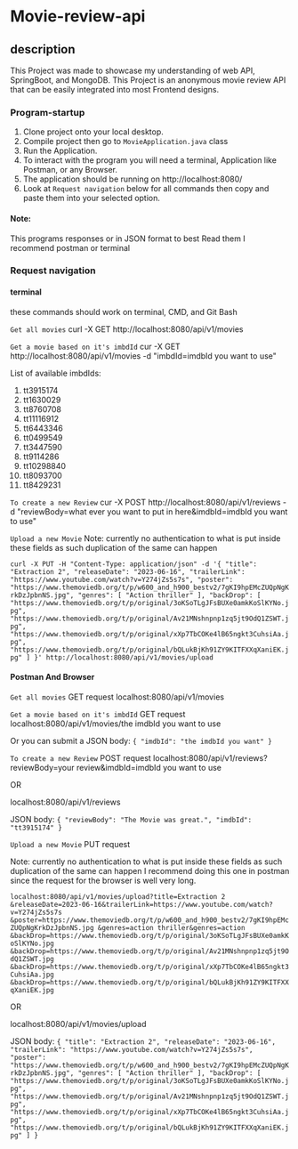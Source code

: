 # Movie-review-api

## description

This Project was made to showcase my understanding of web API, SpringBoot, and MongoDB.
This Project is an anonymous movie review API that can be easily integrated into most Frontend designs.


### Program-startup

1. Clone project onto your local desktop.
2. Compile project then go to `MovieApplication.java` class
3. Run the Application.
4. To interact with the program you will need a terminal, Application like Postman, or any Browser.
5. The application should be running on http://localhost:8080/
6. Look at `Request navigation` below for all commands then copy and paste them into your selected option.

#### Note:
This programs responses or in JSON format to best Read them I recommend postman or terminal

### Request navigation

#### terminal

these commands should work on terminal, CMD, and Git Bash

`Get all movies`
curl -X GET http://localhost:8080/api/v1/movies

`Get a movie based on it's imbdId`
cur -X GET http://localhost:8080/api/v1/movies -d "imbdId=imdbId you want to use"

List of available imbdIds:
1. tt3915174
2. tt1630029
3. tt8760708
4. tt11116912
5. tt6443346
6. tt0499549
7. tt3447590
8. tt9114286
9. tt10298840
10. tt8093700
11. tt8429231

`To create a new Review`
cur -X POST http://localhost:8080/api/v1/reviews -d "reviewBody=what ever you want to put in here&imdbId=imdbId you want to use"

`Upload a new Movie`
Note: currently no authentication to what is put inside these fields as such duplication of the same can happen


`curl -X PUT -H "Content-Type: application/json" -d '{
"title": "Extraction 2",
"releaseDate": "2023-06-16",
"trailerLink": "https://www.youtube.com/watch?v=Y274jZs5s7s",
"poster": "https://www.themoviedb.org/t/p/w600_and_h900_bestv2/7gKI9hpEMcZUQpNgKrkDzJpbnNS.jpg",
"genres": [
"Action thriller"
],
"backDrop": [
"https://www.themoviedb.org/t/p/original/3oKSoTLgJFsBUXe0amkKoSlKYNo.jpg",
"https://www.themoviedb.org/t/p/original/Av21MNshnpnp1zq5jt9OdQ1ZSWT.jpg",
"https://www.themoviedb.org/t/p/original/xXp7TbCOKe4lB65ngkt3CuhsiAa.jpg",
"https://www.themoviedb.org/t/p/original/bQLukBjKh91ZY9KITFXXqXaniEK.jpg"
]
}' http://localhost:8080/api/v1/movies/upload`

#### Postman And Browser

`Get all movies` GET request
localhost:8080/api/v1/movies

`Get a movie based on it's imbdId` GET request
localhost:8080/api/v1/movies/the imdbId you want to use

Or you can submit a JSON body:
`{
    "imdbId": "the imdbId you want"
}`

`To create a new Review` POST request
localhost:8080/api/v1/reviews?reviewBody=your review&imdbId=imdbId you want to use

OR

localhost:8080/api/v1/reviews

JSON body:
`{
    "reviewBody": "The Movie was great.",
    "imdbId": "tt3915174"
}`

`Upload a new Movie` PUT request

Note: currently no authentication to what is put inside these fields as such duplication of the same can happen
I recommend doing this one in postman since the request for the browser is well very long.


`localhost:8080/api/v1/movies/upload?title=Extraction 2
&releaseDate=2023-06-16&trailerLink=https://www.youtube.com/watch?v=Y274jZs5s7s
&poster=https://www.themoviedb.org/t/p/w600_and_h900_bestv2/7gKI9hpEMcZUQpNgKrkDzJpbnNS.jpg
&genres=action thriller&genres=action
&backDrop=https://www.themoviedb.org/t/p/original/3oKSoTLgJFsBUXe0amkKoSlKYNo.jpg
&backDrop=https://www.themoviedb.org/t/p/original/Av21MNshnpnp1zq5jt9OdQ1ZSWT.jpg
&backDrop=https://www.themoviedb.org/t/p/original/xXp7TbCOKe4lB65ngkt3CuhsiAa.jpg
&backDrop=https://www.themoviedb.org/t/p/original/bQLukBjKh91ZY9KITFXXqXaniEK.jpg`

OR

localhost:8080/api/v1/movies/upload

JSON body:
`{
    "title": "Extraction 2",
    "releaseDate": "2023-06-16",
    "trailerLink": "https://www.youtube.com/watch?v=Y274jZs5s7s",
    "poster": "https://www.themoviedb.org/t/p/w600_and_h900_bestv2/7gKI9hpEMcZUQpNgKrkDzJpbnNS.jpg",
    "genres": [
    "Action thriller"
    ],
    "backDrop": [
    "https://www.themoviedb.org/t/p/original/3oKSoTLgJFsBUXe0amkKoSlKYNo.jpg",
    "https://www.themoviedb.org/t/p/original/Av21MNshnpnp1zq5jt9OdQ1ZSWT.jpg",
    "https://www.themoviedb.org/t/p/original/xXp7TbCOKe4lB65ngkt3CuhsiAa.jpg",
    "https://www.themoviedb.org/t/p/original/bQLukBjKh91ZY9KITFXXqXaniEK.jpg"
    ]
}`
